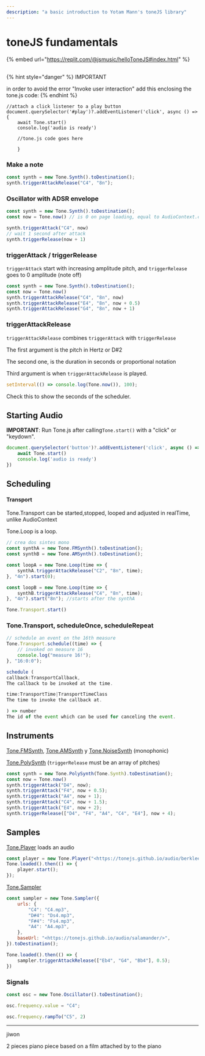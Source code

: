 ```yaml
---
description: "a basic introduction to Yotam Mann's toneJS library"
---
```


# toneJS fundamentals

{% embed url="https://replit.com/@jsmusic/helloToneJS#index.html" %}

##

{% hint style="danger" %}
IMPORTANT

in order to avoid the error "Invoke user interaction" add this enclosing the tone.js code:
{% endhint %}

```
//attach a click listener to a play button
document.querySelector('#play')?.addEventListener('click', async () => {
	await Tone.start()
	console.log('audio is ready')
	
	//tone.js code goes here
	
	}

```

### Make a note

```jsx
const synth = new Tone.Synth().toDestination();
synth.triggerAttackRelease("C4", "8n");
```

### Oscillator with ADSR envelope

```jsx
const synth = new Tone.Synth().toDestination();
const now = Tone.now() // is 0 on page loading, equal to AudioContext.currentTime

synth.triggerAttack("C4", now)
// wait 1 second after attack
synth.triggerRelease(now + 1)
```

### **triggerAttack / triggerRelease**

`triggerAttack` start with increasing amplitude pitch, and `triggerRelease` goes to 0 amplitude  (note off)

```jsx
const synth = new Tone.Synth().toDestination();
const now = Tone.now()
synth.triggerAttackRelease("C4", "8n", now)
synth.triggerAttackRelease("E4", "8n", now + 0.5)
synth.triggerAttackRelease("G4", "8n", now + 1)
```

### **triggerAttackRelease**

`triggerAttackRelease` combines `triggerAttack` with `triggerRelease`

The first argument is the pitch in  Hertz or D#2

The second one, is the duration in seconds or proportional notation

Third argument is when `triggerAttackRelease` is played.

```jsx
setInterval(() => console.log(Tone.now()), 100);
```

Check this to show the seconds of the scheduler.

## **Starting Audio**

**IMPORTANT**: Run Tone.js after calling`Tone.start()` with a  "click" or "keydown".

```jsx
document.querySelector('button')?.addEventListener('click', async () => {
	await Tone.start()
	console.log('audio is ready')
})
```

## **Scheduling**

#### **Transport**

Tone.Transport can be started,stopped, looped and adjusted in realTime,  unlike AudioContext

Tone.Loop is a  loop.

```jsx
// crea dos sintes mono
const synthA = new Tone.FMSynth().toDestination();
const synthB = new Tone.AMSynth().toDestination();

const loopA = new Tone.Loop(time => {
	synthA.triggerAttackRelease("C2", "8n", time);
}, "4n").start(0);

const loopB = new Tone.Loop(time => {
	synthB.triggerAttackRelease("C4", "8n", time);
}, "4n").start("8n"); //starts after the synthA

Tone.Transport.start()
```

### Tone.Transport, scheduleOnce, scheduleRepeat

```jsx
// schedule an event on the 16th measure
Tone.Transport.schedule((time) => {
	// invoked on measure 16
	console.log("measure 16!");
}, "16:0:0");
```

```jsx
schedule (
callback:TransportCallback,
The callback to be invoked at the time.

time:TransportTime|TransportTimeClass
The time to invoke the callback at.

) => number
The id of the event which can be used for canceling the event.
```

## **Instruments**

[Tone.FMSynth](https://tonejs.github.io/docs/FMSynth), [Tone.AMSynth](https://tonejs.github.io/docs/AMSynth) y [Tone.NoiseSynth](https://tonejs.github.io/docs/NoiseSynth) (monophonic)

[Tone.PolySynth](https://tonejs.github.io/docs/PolySynth) (`triggerRelease` must be an array of pitches)

```jsx
const synth = new Tone.PolySynth(Tone.Synth).toDestination();
const now = Tone.now()
synth.triggerAttack("D4", now);
synth.triggerAttack("F4", now + 0.5);
synth.triggerAttack("A4", now + 1);
synth.triggerAttack("C4", now + 1.5);
synth.triggerAttack("E4", now + 2);
synth.triggerRelease(["D4", "F4", "A4", "C4", "E4"], now + 4);
```

## **Samples**

[Tone.Player](https://tonejs.github.io/docs/Player) loads an audio

```jsx
const player = new Tone.Player("<https://tonejs.github.io/audio/berklee/gong_1.mp3>").toDestination();
Tone.loaded().then(() => {
	player.start();
});
```

[Tone.Sampler](https://tonejs.github.io/docs/Sampler)

```jsx
const sampler = new Tone.Sampler({
	urls: {
		"C4": "C4.mp3",
		"D#4": "Ds4.mp3",
		"F#4": "Fs4.mp3",
		"A4": "A4.mp3",
	},
	baseUrl: "<https://tonejs.github.io/audio/salamander/>",
}).toDestination();

Tone.loaded().then(() => {
	sampler.triggerAttackRelease(["Eb4", "G4", "Bb4"], 0.5);
})
```

### **Signals**

```jsx
const osc = new Tone.Oscillator().toDestination();

osc.frequency.value = "C4";

osc.frequency.rampTo("C5", 2)
```


---
jiwon

2 pieces
piano piece based on a film attached by to the piano
